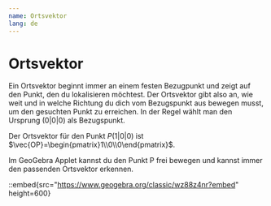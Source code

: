 ```yaml
---
name: Ortsvektor
lang: de
---
```


# Ortsvektor

Ein Ortsvektor beginnt immer an einem festen Bezugpunkt und zeigt auf den Punkt, den du lokalisieren möchtest. Der Ortsvektor gibt also an, wie weit und in welche Richtung du dich vom Bezugspunkt aus bewegen musst, um den gesuchten Punkt zu erreichen. In der Regel wählt man den Ursprung (0|0|0) als Bezugspunkt.

Der Ortsvektor für den Punkt $P(1|0|0)$ ist $\vec{OP}=\begin{pmatrix}1\\0\\0\end{pmatrix}$.

Im GeoGebra Applet kannst du den Punkt P frei bewegen und kannst immer den passenden Ortsvektor erkennen.

::embed{src="https://www.geogebra.org/classic/wz88z4nr?embed" height=600}

